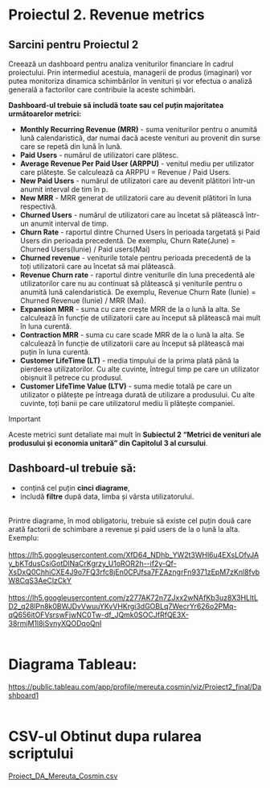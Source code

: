 # Proiectul 2. Revenue metrics
## **Sarcini pentru Proiectul 2**

Creează un dashboard pentru analiza veniturilor financiare în cadrul proiectului. Prin intermediul acestuia, managerii de produs (imaginari) vor putea monitoriza dinamica schimbărilor în venituri și vor efectua o analiză generală a factorilor care contribuie la aceste schimbări.

**Dashboard-ul trebuie să includă toate sau cel puțin majoritatea următoarelor metrici:**
- **Monthly Recurring Revenue (MRR)** - suma veniturilor pentru o anumită lună calendaristică, dar numai dacă aceste venituri au provenit din surse care se repetă din lună în lună.
- **Paid Users** - numărul de utilizatori care plătesc.
- **Average Revenue Per Paid User (ARPPU)** - venitul mediu per utilizator care plătește. Se calculează ca ARPPU = Revenue / Paid Users.
- **New Paid Users** - numărul de utilizatori care au devenit plătitori într-un anumit interval de tim  în p.
- **New MRR** - MRR generat de utilizatorii care au devenit plătitori în luna respectivă.
- **Churned Users** - numărul de utilizatori care au încetat să plătească într-un anumit interval de timp.
- **Churn Rate** - raportul dintre Churned Users în perioada targetată și Paid Users din perioada precedentă. De exemplu, Churn Rate(June) = Churned Users(Iunie) / Paid users(Mai)
- **Churned revenue** - veniturile totale pentru perioada precedentă de la toți utilizatorii care au încetat să mai plătească.
- **Revenue Churn rate** - raportul dintre veniturile din luna precedentă ale utilizatorilor care nu au continuat să plătească și veniturile pentru o anumită lună calendaristică. De exemplu, Revenue Churn Rate (Iunie) = Churned Revenue (Iunie) / MRR (Mai).
- **Expansion MRR** - suma cu care crește MRR de la o lună la alta. Se calculează în funcție de utilizatorii care au început să plătească mai mult în luna curentă.
- **Contraction MRR** - suma cu care scade MRR de la o lună la alta. Se calculează în funcție de utilizatorii care au început să plătească mai puțin în luna curentă.
- **Customer LifeTime (LT)** - media timpului de la prima plată până la pierderea utilizatorilor. Cu alte cuvinte, întregul timp pe care un utilizator obișnuit îl petrece cu produsul.
- **Customer LifeTime Value (LTV)** - suma medie totală pe care un utilizator o plătește pe întreaga durată de utilizare a produsului. Cu alte cuvinte, toți banii pe care utilizatorul mediu îi plătește companiei.
> [!Important]
> Aceste metrici sunt detaliate mai mult în **Subiectul 2 “Metrici de venituri ale produsului și economia unitară” din Capitolul 3 al cursului**.
## Dashboard-ul trebuie să:
- conțină cel puțin **cinci diagrame**,
- includă **filtre** după data, limba și vârsta utilizatorului.<br><br>

Printre diagrame, în mod obligatoriu, trebuie să existe cel puțin două care arată factorii de schimbare a revenue și paid users de la o lună la alta.<br>
Exemplu:<br><br>
https://lh5.googleusercontent.com/XfD64_NDhb_YW2t3WHl6u4EXsLOfvJAy_bKTdusCsiGotDlNaCrKgrzy_U1oROR2h--if2y-Qf-XsDxQ0ChhiCXE4J9o7FQ3rfc8jEn0CPJfsa7FZAzngrFn9371zEpM7zKnl8fvbW8CqS3AeClzCkY <br><br>
https://lh5.googleusercontent.com/z277AK72n7ZJxx2wNAfKb3uz8X3HLltLD2_q28lPn8k0BWJDvVwuuYKvVHKrgi3dGOBLq7WecrYr626o2PMq-qQ656itOFVsrswFjwNC0Tw-df_JQmk0SOCJfRfQE3X-38rmjM1l8iSvnyXQODqoQnI <br> <br>

# Diagrama Tableau:<br>
https://public.tableau.com/app/profile/mereuta.cosmin/viz/Proiect2_final/Dashboard1 <br><br>
# CSV-ul Obtinut dupa rularea scriptului<br>
[Proiect_DA_Mereuta_Cosmin.csv](https://github.com/user-attachments/files/16751649/Proiect_DA_Mereuta_Cosmin.csv)
